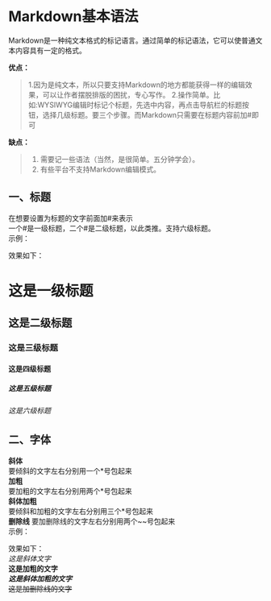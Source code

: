 # Markdown基本语法

Markdown是一种纯文本格式的标记语言。通过简单的标记语法，它可以使普通文本内容具有一定的格式。

**优点：**  
> 1.因为是纯文本，所以只要支持Markdown的地方都能获得一样的编辑效果，可以让作者摆脱排版的困扰，专心写作。
> 2.操作简单。比如:WYSIWYG编辑时标记个标题，先选中内容，再点击导航栏的标题按钮，选择几级标题。要三个步骤。而Markdown只需要在标题内容前加#即可  

**缺点：**  

> 1. 需要记一些语法（当然，是很简单。五分钟学会）。
> 2. 有些平台不支持Markdown编辑模式。

## 一、标题

在想要设置为标题的文字前面加#来表示  
一个#是一级标题，二个#是二级标题，以此类推。支持六级标题。  
示例：

效果如下：

# 这是一级标题

## 这是二级标题

### 这是三级标题

#### 这是四级标题

##### 这是五级标题

###### 这是六级标题

## 二、字体

**斜体**  
要倾斜的文字左右分别用一个\*号包起来  
**加粗**  
要加粗的文字左右分别用两个\*号包起来  
**斜体加粗**  
要倾斜和加粗的文字左右分别用三个\*号包起来  
**删除线**
要加删除线的文字左右分别用两个~~号包起来  
示例：

效果如下：  
*这是斜体文字*  
**这是加粗的文字**  
***这是斜体加粗的文字***  
~~这是加删除线的文字~~
